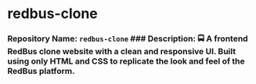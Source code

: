 # redbus-clone
### **Repository Name:**   `redbus-clone`    ### **Description:**   🚍 A frontend RedBus clone website with a clean and responsive UI. Built using only HTML and CSS to replicate the look and feel of the RedBus platform.
